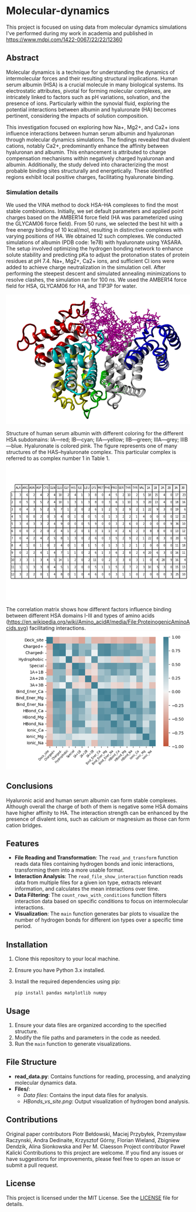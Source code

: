 # Molecular-dynamics

This project is focused on using data from molecular dynamics simulations 
I've performed during my work in academia and published in https://www.mdpi.com/1422-0067/22/22/12360

## Abstract

Molecular dynamics is a technique for understanding the dynamics of intermolecular 
forces and their resulting structural implications. Human serum albumin (HSA) is a crucial molecule in many 
biological systems. Its electrostatic attributes, pivotal for forming molecular complexes, 
are intricately linked to factors such as pH variations, solvation, and the presence of ions. 
Particularly within the synovial fluid, exploring the potential interactions between albumin 
and hyaluronate (HA) becomes pertinent, considering the impacts of solution composition.

This investigation focused on exploring how Na+, Mg2+, and Ca2+ ions influence interactions 
between human serum albumin and hyaluronan through molecular dynamics simulations. 
The findings revealed that divalent cations, notably Ca2+, predominantly enhance the affinity 
between hyaluronan and albumin. This enhancement is attributed to charge compensation mechanisms 
within negatively charged hyaluronan and albumin. Additionally, the study delved into characterizing 
the most probable binding sites structurally and energetically. These identified regions exhibit local 
positive charges, facilitating hyaluronate binding.

### Simulation details

We used the VINA method to dock HSA–HA complexes to find the most stable combinations. Initially, we set
default parameters and applied point charges based on the AMBER14 force field (HA was parameterized using the
GLYCAM06 force field).
From 50 runs, we selected the best hit with a free energy binding of 10 kcal/mol, resulting in distinctive
complexes with varying positions of HA. We obtained 12 such complexes.
We conducted simulations of albumin (PDB code: 1e78) with hyaluronate using YASARA. The setup involved
optimizing the hydrogen bonding network to enhance solute stability and predicting pKa to adjust the
protonation states of protein residues at pH 7.4. Na+, Mg2+, Ca2+ ions, and sufficient Cl ions were added to
achieve charge neutralization in the simulation cell. After performing the steepest descent and simulated
annealing minimizations to resolve clashes, the simulation ran for 100 ns. We used the AMBER14 force field for
HSA, GLYCAM06 for HA, and TIP3P for water.

![Structure of HSA-HA complex](Files/HSA.png)

Structure of human serum albumin with different coloring for the different HSA subdomains:
IA—red; IB—cyan; IIA—yellow; IIB—green; IIIA—grey; IIIB—blue. Hyaluronate is colored
pink. The figure represents one of many structures of the HAS–hyaluronate complex. This particular
complex is referred to as complex number 1 in Table 1.
![Dock site table](Files/Bind_table.png)

The correlation matrix shows how different factors influence binding between different HSA domains I-III
and types of amino acids (https://en.wikipedia.org/wiki/Amino_acid#/media/File:ProteinogenicAminoAcids.svg) facilitating interactions.
![Correlation](Files\Correlation_matrix.png)

## Conclusions

Hyaluronic acid and human serum albumin can form stable complexes. Although overall the charge of both of
them is negative some HSA domains have higher affinity to HA. The interaction strength can be enhanced by 
the presence of divalent ions, such as calcium or magnesium as those can form cation bridges.

## Features

- **File Reading and Transformation**: The `read_and_transform` function reads data files containing hydrogen bonds and ionic interactions, transforming them into a more usable format.
- **Interaction Analysis**: The `read_file_show_interaction` function reads data from multiple files for a given ion type, extracts relevant information, and calculates the mean interactions over time.
- **Data Filtering**: The `count_rows_with_conditions` function filters interaction data based on specific conditions to focus on intermolecular interactions.
- **Visualization**: The `main` function generates bar plots to visualize the number of hydrogen bonds for different ion types over a specific time period.


## Installation

1. Clone this repository to your local machine.
2. Ensure you have Python 3.x installed.
3. Install the required dependencies using pip:

    ```
    pip install pandas matplotlib numpy
    ```

## Usage

1. Ensure your data files are organized according to the specified structure.
2. Modify the file paths and parameters in the code as needed.
3. Run the `main` function to generate visualizations.

## File Structure

- **read_data.py**: Contains functions for reading, processing, and analyzing molecular dynamics data.
- **Files/**:
  - *Data files*: Contains the input data files for analysis.
  - *HBonds_vs_site.png*: Output visualization of hydrogen bond analysis.

## Contributions

Original paper contributors
Piotr Bełdowski, Maciej Przybyłek, Przemysław Raczynski, Andra Dedinaite, Krzysztof Górny,
Florian Wieland, Zbigniew Dendzik, Alina Sionkowska and Per M. Claesson
Project contributor
Paweł Kalicki
Contributions to this project are welcome. If you find any issues or have suggestions for improvements, please feel free to open an issue or submit a pull request.

## License

This project is licensed under the MIT License. See the [LICENSE](LICENSE) file for details.

